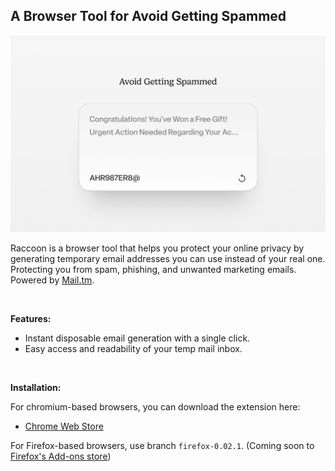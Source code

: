 ## A Browser Tool for Avoid Getting Spammed

<img src="./src/img/store/Promo.png" name="Promo">

Raccoon is a browser tool that helps you protect your online privacy by generating temporary email addresses you can use instead of your real one. Protecting you from spam, phishing, and unwanted marketing emails. Powered by <a href="https://api.mail.tm">Mail.tm</a>.

<br>

**Features:**

* Instant disposable email generation with a single click.
* Easy access and readability of your temp mail inbox.

<br>

**Installation:**

For chromium-based browsers, you can download the extension here:
- <a href="https://chromewebstore.google.com/detail/raccoon-temporary-disposa/ccdeeemajicjhdldloahdddilalegklp">Chrome Web Store</a>

For Firefox-based browsers, use branch `firefox-0.02.1`. (Coming soon to [Firefox's Add-ons store](https://addons.mozilla.org/en-US/firefox/))

